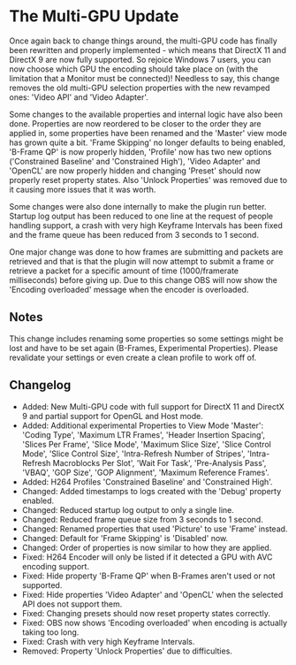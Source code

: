 # The Multi-GPU Update
Once again back to change things around, the multi-GPU code has finally been rewritten and properly implemented - which means that DirectX 11 and DirectX 9 are now fully supported. So rejoice Windows 7 users, you can now choose which GPU the encoding should take place on (with the limitation that a Monitor must be connected)! Needless to say, this change removes the old multi-GPU selection properties with the new revamped ones: 'Video API' and 'Video Adapter'.

Some changes to the available properties and internal logic have also been done. Properties are now reordered to be closer to the order they are applied in, some properties have been renamed and the 'Master' view mode has grown quite a bit. 'Frame Skipping' no longer defaults to being enabled, 'B-Frame QP' is now properly hidden, 'Profile' now has two new options ('Constrained Baseline' and 'Constrained High'), 'Video Adapter' and 'OpenCL' are now properly hidden and changing 'Preset' should now properly reset property states. Also 'Unlock Properties' was removed due to it causing more issues that it was worth.

Some changes were also done internally to make the plugin run better. Startup log output has been reduced to one line at the request of people handling support, a crash with very high Keyframe Intervals has been fixed and the frame queue has been reduced from 3 seconds to 1 second.

One major change was done to how frames are submitting and packets are retrieved and that is that the plugin will now attempt to submit a frame or retrieve a packet for a specific amount of time (1000/framerate milliseconds) before giving up. Due to this change OBS will now show the 'Encoding overloaded' message when the encoder is overloaded.

## Notes
This change includes renaming some properties so some settings might be lost and have to be set again (B-Frames, Experimental Properties). Please revalidate your settings or even create a clean profile to work off of.

## Changelog
* Added: New Multi-GPU code with full support for DirectX 11 and DirectX 9 and partial support for OpenGL and Host mode.
* Added: Additional experimental Properties to View Mode 'Master': 'Coding Type', 'Maximum LTR Frames', 'Header Insertion Spacing', 'Slices Per Frame', 'Slice Mode', 'Maximum Slice Size', 'Slice Control Mode', 'Slice Control Size', 'Intra-Refresh Number of Stripes', 'Intra-Refresh Macroblocks Per Slot', 'Wait For Task', 'Pre-Analysis Pass', 'VBAQ', 'GOP Size', 'GOP Alignment', 'Maximum Reference Frames'.
* Added: H264 Profiles 'Constrained Baseline' and 'Constrained High'.
* Changed: Added timestamps to logs created with the 'Debug' property enabled.
* Changed: Reduced startup log output to only a single line.
* Changed: Reduced frame queue size from 3 seconds to 1 second.
* Changed: Renamed properties that used 'Picture' to use 'Frame' instead.
* Changed: Default for 'Frame Skipping' is 'Disabled' now.
* Changed: Order of properties is now similar to how they are applied.
* Fixed: H264 Encoder will only be listed if it detected a GPU with AVC encoding support.
* Fixed: Hide property 'B-Frame QP' when B-Frames aren't used or not supported.
* Fixed: Hide properties 'Video Adapter' and 'OpenCL' when the selected API does not support them.
* Fixed: Changing presets should now reset property states correctly.
* Fixed: OBS now shows 'Encoding overloaded' when encoding is actually taking too long.
* Fixed: Crash with very high Keyframe Intervals.
* Removed: Property 'Unlock Properties' due to difficulties.